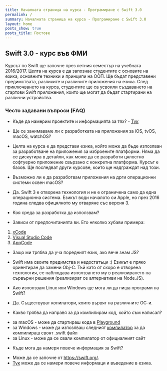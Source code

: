 ```yaml
---
title: Началната страница на курса - Програмиране с Swift 3.0
permalink: /
summary: Началната страница на курса - Програмиране с Swift 3.0
layout: home
posts_show: true
posts_title: Постове
---
```


## Swift 3.0 - курс във ФМИ 

Курсът по Swift ще започне през летния семестър на учебната 2016/2017. Целта на курса е да запознае студентите с основите на езика, основните техники и принципи на ООП. Ще бъдат представени предимствата, разликите и различите приложения на езика. След приключването на курса, студентите ще са усвоили създаването на стартови Swift приложения, които ще могат да бъдат стартирани на различни устройства.

### Често задавани въпроси  (FАQ)

* Къде да намерим проектите и информацията за тях? - [Тук](projects.md)

* Ще се занимаваме ли с разработката на приложения за iOS, tvOS, macOS, watchOS?
- Целта на курса е да представи езика, който може да бъде изпозлван за разработване на приложения за изброените платформи. Няма да се дискутира в детайли, как може да се разработи цялостно софтуерно приложение свързано с конкретна платформа. Курсът е базов. Ще последват други курсове, които ще надграждат над този. 

* Възможно ли е да разработвам приложения на дрги операционни системи освен macОS?
- Да. Swift 3 e отворена технология и не е ограничена само да една операционна система. Езикът води началото си Apple, но през 2016 година следва офицялното му отваряне със версия 3.

* Коя среда за разработка да използвам?
- Зависи от предпочитанията ви. Ето няколко хубави примера:
1. [xCode](https://developer.apple.com/xcode/ide/) 
2. [Visual Studio Code](https://code.visualstudio.com/Download)
3. [AppCode](https://www.jetbrains.com/objc/)

* Защо ми трябва да уча поредният език, ако вече знам JS?
- Swift има своите предимства и недостатъци :) Езикът е пряко ориентиран да замени Obj-C. Тъй като от скоро е отворена технология, се наблюдава използването му в реализирането на сървърни решения (реализират се алтернативи на Node.JS).

* Ако използвам Linux или Windows ще мога ли да пиша програми на Swift?
- Да. Съществуват копилатори, които вървят на различните ОС-и.

* Какво трябва да направя за да компилирам код, който съм написал?
- за macOS - може да стартираш кода в [Playground](https://developer.apple.com/swift/playgrounds/)
- за Windows - може да изпозлваш следният [компилатор](https://swiftforwindows.codeplex.com/) за да компилираш своят .swift файл
- за Linux  - може да се свали компилатор от официалният сайт

* Къде мога да намеря повече информация за Swift?
- Може да се започне от https://swift.org/.
- [Тук](https://developer.apple.com/library/content/documentation/Swift/Conceptual/Swift_Programming_Language/index.html) може да се намери повече информаци и въведение в езика.
